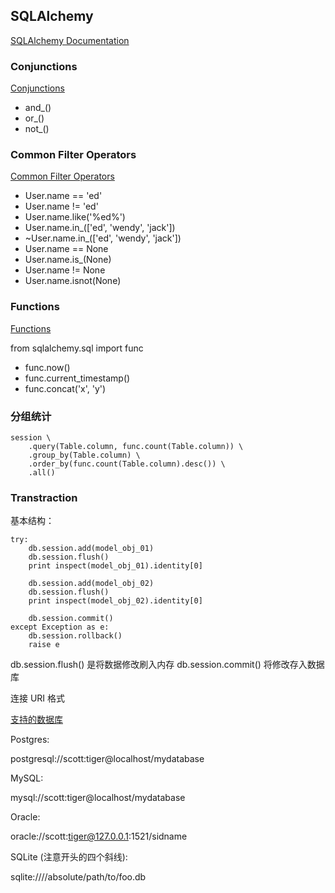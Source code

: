 ## SQLAlchemy

[SQLAlchemy Documentation](http://docs.sqlalchemy.org/en/latest)


### Conjunctions

[Conjunctions](http://docs.sqlalchemy.org/en/latest/core/tutorial.html#conjunctions)

- and_()
- or_()
- not_()


### Common Filter Operators

[Common Filter Operators](http://docs.sqlalchemy.org/en/latest/orm/tutorial.html#common-filter-operators)

- User.name == 'ed'
- User.name != 'ed'
- User.name.like('%ed%')
- User.name.in_(['ed', 'wendy', 'jack'])
- ~User.name.in_(['ed', 'wendy', 'jack'])
- User.name == None
- User.name.is_(None)
- User.name != None
- User.name.isnot(None)


### Functions

[Functions](http://docs.sqlalchemy.org/en/latest/core/tutorial.html#functions)

from sqlalchemy.sql import func

- func.now()
- func.current_timestamp()
- func.concat('x', 'y')


### 分组统计

```
session \
    .query(Table.column, func.count(Table.column)) \
    .group_by(Table.column) \
    .order_by(func.count(Table.column).desc()) \
    .all()
```


### Transtraction

基本结构：
```
try:
    db.session.add(model_obj_01)
    db.session.flush()
    print inspect(model_obj_01).identity[0]
    
    db.session.add(model_obj_02)
    db.session.flush()
    print inspect(model_obj_02).identity[0]

    db.session.commit()
except Exception as e:
    db.session.rollback()
    raise e
```

db.session.flush() 是将数据修改刷入内存
db.session.commit() 将修改存入数据库


连接 URI 格式

[支持的数据库](http://www.sqlalchemy.org/docs/core/engines.html)

Postgres:

postgresql://scott:tiger@localhost/mydatabase

MySQL:

mysql://scott:tiger@localhost/mydatabase

Oracle:

oracle://scott:tiger@127.0.0.1:1521/sidname

SQLite (注意开头的四个斜线):

sqlite:////absolute/path/to/foo.db
